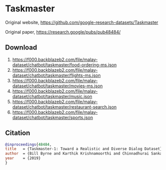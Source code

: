 # Taskmaster

Original website, https://github.com/google-research-datasets/Taskmaster

Original paper, https://research.google/pubs/pub48484/

## Download

1. https://f000.backblazeb2.com/file/malay-dataset/chatbot/taskmaster/food-ordering-ms.json
2. https://f000.backblazeb2.com/file/malay-dataset/chatbot/taskmaster/flights-ms.json
3. https://f000.backblazeb2.com/file/malay-dataset/chatbot/taskmaster/movies-ms.json
4. https://f000.backblazeb2.com/file/malay-dataset/chatbot/taskmaster/music.json
5. https://f000.backblazeb2.com/file/malay-dataset/chatbot/taskmaster/restaurant-search.json
6. https://f000.backblazeb2.com/file/malay-dataset/chatbot/taskmaster/sports.json

## Citation

```bibtex
@inproceedings{48484,
title	= {Taskmaster-1: Toward a Realistic and Diverse Dialog Dataset},
author	= {Bill Byrne and Karthik Krishnamoorthi and Chinnadhurai Sankar and Arvind Neelakantan and Daniel Duckworth and Semih Yavuz and Ben Goodrich and Amit Dubey and Kyu-Young Kim and Andy Cedilnik},
year	= {2019}
}
```